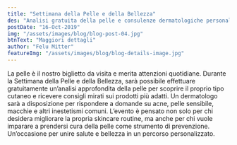 ```yaml
---
title: "Settimana della Pelle e della Bellezza"
des: "Analisi gratuita della pelle e consulenze dermatologiche personalizzate."
postDate: "16-Oct-2019"
img: "/assets/images/blog/blog-post-04.jpg"
btnText: "Maggiori dettagli"
author: "Felu Mitter"
featureImg: "/assets/images/blog/blog-details-image.jpg"
---
```


La pelle è il nostro biglietto da visita e merita attenzioni quotidiane. Durante la Settimana della Pelle e della Bellezza, sarà possibile effettuare gratuitamente un’analisi approfondita della pelle per scoprire il proprio tipo cutaneo e ricevere consigli mirati sui prodotti più adatti. Un dermatologo sarà a disposizione per rispondere a domande su acne, pelle sensibile, macchie e altri inestetismi comuni. L’evento è pensato non solo per chi desidera migliorare la propria skincare routine, ma anche per chi vuole imparare a prendersi cura della pelle come strumento di prevenzione. Un’occasione per unire salute e bellezza in un percorso personalizzato.
